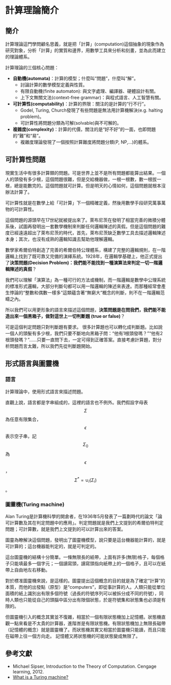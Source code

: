 # 計算理論簡介

## 簡介

計算理論這門學問顧名思義，就是把「計算」\(computation\)這個抽象的現象作為研究對象，分析「計算」的實質和邊界，用數學工具來分析和刻畫，並為此而建立的理論體系。

計算理論的三個核心問題：

* **自動機\(automata\)**：計算的模型；什麼叫“問題”，什麼叫“解”。
  * 討論計算的數學模型定義與性質。
  * 有限自動機\(finite automaton\): 與文字處理、編譯器、硬體設計有關。
  *  上下文無關文法\(context-free grammar\)：與程式語言、人工智慧有關。
* **可計算性\(computability\)**：計算的界限：關注的是計算的“行不行”。
  *  Godel, Turing, Church發現了有些問題是無法用計算機解決\(e.g. halting problem\)。
  * 可計算性將問題分類為可解\(solvable\)與不可解的。
* **複雜度\(complexity\)**：計算的代價，關注的是“好不好”的一面，也即問題的“難”和“易”。
  * 複雜度理論發現了一個按照計算難度將問題分類\(P, NP,…\)的體系。

## 可計算性問題

現實生活中有很多計算類的問題。可是世界上並不是所有問題都能算出結果。一個人的頭發有多少根，這個問題很難，但是交給機器做，一根一根數，數一根拔一根，總是能數完的。這個問題就可計算。但是明天的心情如何，這個問題就根本沒辦法計算了。

可計算性就是在數學上給「可計算」下一個精確定義，然後用數學手段研究萬事萬物的可計算性。

這個問題的源頭早在17世紀就被提出來了。萊布尼茨在發明了相當完善的微積分體系後，試圖再發明出一套數學機制來判斷任何邏輯陳述的真假。但是這個問題的難度已經遠遠超出了萊布尼茨的時代，首先，萊布尼茨缺乏數學工具去描述邏輯陳述本身；其次，也沒有成熟的邏輯知識去幫助他理解邏輯。

數學家希爾伯特創造了完善的希爾伯特公理體系，構建了完整的邏輯規則，在一階邏輯上找到了既可靠又完備的演繹系統。1928年，在邏輯學基礎上，他正式提出了**決策問題\(Decision Problem\)：我們能不能找到一種演算法來判定一切一階邏輯陳述的真假**？

我們可以理解「演算法」為一種可行的方法或機制，而一階邏輯是數學中公理系統的標准形式邏輯，大部分判斷句都可以用一階邏輯的陳述來表達。而那種經常會產生悖論的“整數和偶數一樣多”這類蘊含著“無窮大”概念的判斷，則不在一階邏輯范疇之內。

所以我們可以用更形象的語言來描述這個問題，**決策問題是在問我們，我們能不能造出來一個黑箱子，做對這世上一切判斷題 \(true or false\)**？

可是這個判定問題只對判斷題有要求。很多計算題也可以轉化成判斷題。比如說一個人的頭髮有多少根，我們只要不斷地向黑箱子問：“他有1根頭發嗎？”“他有2根頭發嗎？”……只要一直問下去，一定可得到正確答案。直接考慮計算題，對分析問題而言太難，所以我們先從判斷題開始。

## 形式語言與圖靈機

### 語言

計算理論中，使用形式語言來描述問題。

直觀上說，語言都是字串組成的，這裡的語言也不例外。我們假設字母表$$\Sigma $$為任意有限集合，$$\epsilon$$表示空子串，記$$\Sigma_0$$為$$\epsilon$$，$$\Sigma^{*}= \cup_i(\Sigma_i)$$。

### 圖靈機\(Turing machine\)

Alan Turing是計算機科學的開倉者，在1936年5月發表了一篇劃時代的論文「論可計算數及其在判定問題中的應用」。判定問題就是我們上文提到的希爾伯特判定問題；可計算數，就是我們上文提到的可以計算出來的答案。

圖靈為瞭解決這個問題，發明出了圖靈機模型，說只要是這台機器能計算的，就是可計算的；這台機器能判定的，就是可判定的。

這台圖靈機的結構十分簡單。一條無限長的紙帶，上面有許多\(無限\)格子，每個格子只能填最多一個字元；一個讀寫頭，讀寫頭指向紙帶上的一個格子，且可以在紙帶上自由地左右移動。

對於標准圖靈機來說，是這樣的。圖靈提出這個概念的目的就是為了確定“計算”的本質，而他的出發點（原型）是“computers”，即從事計算的人。人類只能從單位面積的紙上識別出有限多個符號（過長的符號序列可以被拆分成不同的符號），同時人類也只能從自己的頭腦中區分出有限個狀態，於是符號集和狀態集也必須是有限的。

但圖靈機引入的概念其實並不復雜，相當於一個有限狀態機加上記憶體。狀態機直觀一點來看是不太貴的計算器，進階峇是有限狀態機。有限狀態機加上無限長磁帶（記憶體的概念）就是圖靈機了。而狀態機其實又相當於圖靈機只能讀，而且只能在磁帶上往一個方向走。 記憶體又將狀態機的可能狀態變成無限了。





## 參考文獻

* Michael Sipser,  Introduction to the Theory of Computation. Cengage learning, 2012.
* [What is a Turing machine?](https://www.cl.cam.ac.uk/projects/raspberrypi/tutorials/turing-machine/one.html)

